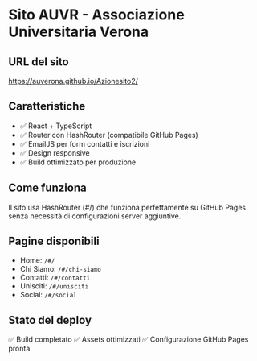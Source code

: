 # Sito AUVR - Associazione Universitaria Verona

## URL del sito
https://auverona.github.io/Azionesito2/

## Caratteristiche
- ✅ React + TypeScript
- ✅ Router con HashRouter (compatibile GitHub Pages)
- ✅ EmailJS per form contatti e iscrizioni
- ✅ Design responsive
- ✅ Build ottimizzato per produzione

## Come funziona
Il sito usa HashRouter (#/) che funziona perfettamente su GitHub Pages senza necessità di configurazioni server aggiuntive.

## Pagine disponibili
- Home: `/#/`
- Chi Siamo: `/#/chi-siamo`
- Contatti: `/#/contatti`
- Unisciti: `/#/unisciti`
- Social: `/#/social`

## Stato del deploy
✅ Build completato
✅ Assets ottimizzati
✅ Configurazione GitHub Pages pronta
